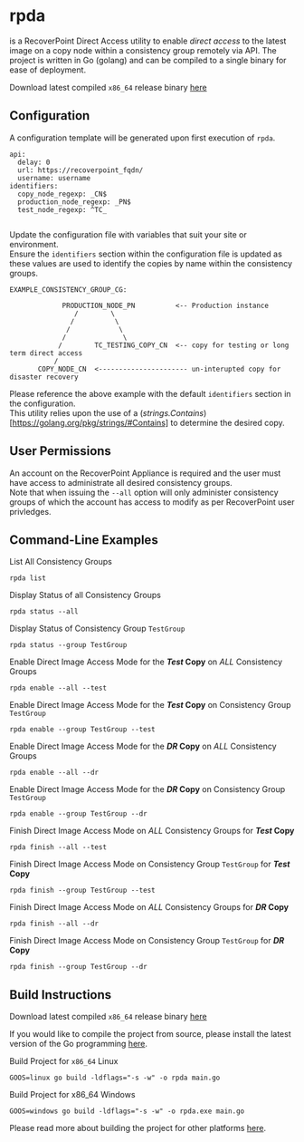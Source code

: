 rpda
====
is a RecoverPoint Direct Access utility to enable _direct access_ to the latest image on a copy node
within a consistency group remotely via API. 
The project is written in Go (golang) and can be compiled to a single binary for ease of deployment.

Download latest compiled `x86_64` release binary [here](#)

## Configuration
A configuration template will be generated upon first execution of `rpda`. 

```
api:
  delay: 0
  url: https://recoverpoint_fqdn/
  username: username
identifiers:
  copy_node_regexp: _CN$
  production_node_regexp: _PN$
  test_node_regexp: ^TC_


```

Update the configuration file with variables that suit your site or environment.  
Ensure the `identifiers` section within the configuration file is updated as these values are used
to identify the copies by name within the consistency groups.

```
EXAMPLE_CONSISTENCY_GROUP_CG:

             PRODUCTION_NODE_PN          <-- Production instance
                /        \
               /          \
              /            \
             /              \
            /        TC_TESTING_COPY_CN  <-- copy for testing or long term direct access
           /
       COPY_NODE_CN  <---------------------- un-interupted copy for disaster recovery 
```

Please reference the above example with the default `identifiers` section in the configuration.  
This utility relies upon the use of a (_strings.Contains_)[https://golang.org/pkg/strings/#Contains]
to determine the desired copy.

## User Permissions
An account on the RecoverPoint Appliance is required and the user must have access to administrate all desired consistency groups.  
Note that when issuing the `--all` option will only administer consistency groups of which the account has access to modify as per RecoverPoint user privledges.

## Command-Line Examples

List All Consistency Groups
```
rpda list
```

Display Status of all Consistency Groups
```
rpda status --all
```

Display Status of Consistency Group `TestGroup`
```
rpda status --group TestGroup
```

Enable Direct Image Access Mode for the **_Test_ Copy** on _ALL_ Consistency Groups
```
rpda enable --all --test
```

Enable Direct Image Access Mode for the **_Test_ Copy** on Consistency Group `TestGroup` 
```
rpda enable --group TestGroup --test
```

Enable Direct Image Access Mode for the **_DR_ Copy** on _ALL_ Consistency Groups
```
rpda enable --all --dr
```

Enable Direct Image Access Mode for the **_DR_ Copy** on Consistency Group `TestGroup` 
```
rpda enable --group TestGroup --dr
```

Finish Direct Image Access Mode on _ALL_ Consistency Groups for **_Test_ Copy**
```
rpda finish --all --test
```

Finish Direct Image Access Mode on Consistency Group `TestGroup` for **_Test_ Copy**
```
rpda finish --group TestGroup --test
```

Finish Direct Image Access Mode on _ALL_ Consistency Groups for **_DR_ Copy**
```
rpda finish --all --dr
```

Finish Direct Image Access Mode on Consistency Group `TestGroup` for **_DR_ Copy**
```
rpda finish --group TestGroup --dr
```


## Build Instructions

Download latest compiled `x86_64` release binary [here](#)

If you would like to compile the project from source, please install the latest version of the
Go programming [here](https://golang.org/dl/).

Build Project for `x86_64` Linux
```
GOOS=linux go build -ldflags="-s -w" -o rpda main.go
```

Build Project for x86_64 Windows
```
GOOS=windows go build -ldflags="-s -w" -o rpda.exe main.go
```

Please read more about building the project for other platforms [here](https://golang.org/pkg/go/build/).